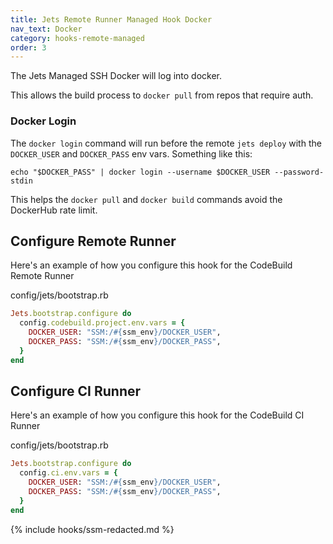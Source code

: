 ```yaml
---
title: Jets Remote Runner Managed Hook Docker
nav_text: Docker
category: hooks-remote-managed
order: 3
---
```


The Jets Managed SSH Docker will log into docker.

This allows the build process to `docker pull` from repos that require auth.

### Docker Login

The `docker login` command will run before the remote `jets deploy` with the `DOCKER_USER` and `DOCKER_PASS` env vars. Something like this:

    echo "$DOCKER_PASS" | docker login --username $DOCKER_USER --password-stdin

This helps the `docker pull` and `docker build` commands avoid the DockerHub rate limit.

## Configure Remote Runner

Here's an example of how you configure this hook for the CodeBuild Remote Runner

config/jets/bootstrap.rb

```ruby
Jets.bootstrap.configure do
  config.codebuild.project.env.vars = {
    DOCKER_USER: "SSM:/#{ssm_env}/DOCKER_USER",
    DOCKER_PASS: "SSM:/#{ssm_env}/DOCKER_PASS",
  }
end
```

## Configure CI Runner

Here's an example of how you configure this hook for the CodeBuild CI Runner

config/jets/bootstrap.rb

```ruby
Jets.bootstrap.configure do
  config.ci.env.vars = {
    DOCKER_USER: "SSM:/#{ssm_env}/DOCKER_USER",
    DOCKER_PASS: "SSM:/#{ssm_env}/DOCKER_PASS",
  }
end
```

{% include hooks/ssm-redacted.md %}
